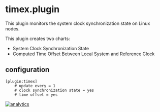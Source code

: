 <!--
title: "timex.plugin"
description: "Monitor the system clock synchronization state."
custom_edit_url: https://github.com/netdata/netdata/edit/master/collectors/timex.plugin/README.md
-->

# timex.plugin

This plugin monitors the system clock synchronization state on Linux nodes.

This plugin creates two charts:

-   System Clock Synchronization State
-   Computed Time Offset Between Local System and Reference Clock

## configuration

```
[plugin:timex]
    # update every = 1
    # clock synchronization state = yes
    # time offset = yes
```

[![analytics](https://www.google-analytics.com/collect?v=1&aip=1&t=pageview&_s=1&ds=github&dr=https%3A%2F%2Fgithub.com%2Fnetdata%2Fnetdata&dl=https%3A%2F%2Fmy-netdata.io%2Fgithub%2Fcollectors%2Ftimex.plugin%2FREADME&_u=MAC~&cid=5792dfd7-8dc4-476b-af31-da2fdb9f93d2&tid=UA-64295674-3)](<>)
